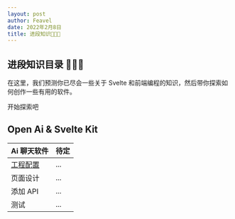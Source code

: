 ```yaml
---
layout: post
author: Feavel
date: 2022年2月8日
title: 进段知识🧑🏼‍💻
---
```


<script>
  import New from '$lib/components/ui/badges/New.svelte';
</script>

## 进段知识目录 🧑🏼‍💻

在这里，我们预测你已尽会一些关于 Svelte 和前端编程的知识，然后带你探索如何创作一些有用的软件。

开始探索吧

## Open Ai & Svelte Kit

| Ai 聊天软件                                  | 待定 |
| -------------------------------------------- | ---- |
| [工程配置](/learn/intermidiate/aichat/setup) | ...  |
| 页面设计                                     | ...  |
| 添加 API                                     | ...  |
| 测试                                         | ...  |
